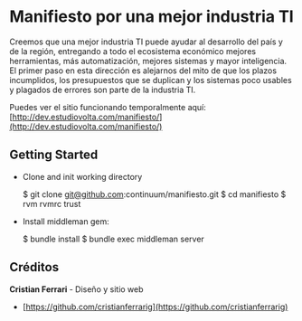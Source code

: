 # Manifiesto por una mejor industria TI

Creemos que una mejor industria TI puede ayudar al desarrollo del país y de la región, entregando a todo el ecosistema económico mejores herramientas, más automatización, mejores sistemas y mayor inteligencia. El primer paso en esta dirección es alejarnos del mito de que los plazos incumplidos, los presupuestos que se duplican y los sistemas poco usables y plagados de errores son parte de la industria TI.

Puedes ver el sitio funcionando temporalmente aquí: [http://dev.estudiovolta.com/manifiesto/](http://dev.estudiovolta.com/manifiesto/)

## Getting Started

* Clone and init working directory

    $ git clone git@github.com:continuum/manifiesto.git
    $ cd manifiesto
    $ rvm rvmrc trust


* Install middleman gem:

    $ bundle install
    $ bundle exec middleman server


## Créditos

**Cristian Ferrari** - Diseño y sitio web
+ [https://github.com/cristianferrarig](https://github.com/cristianferrarig)